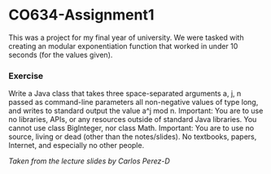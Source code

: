# CO634-Assignment1
This was a project for my final year of university. We were tasked with creating an modular exponentiation function that worked in under 10 seconds (for the values given).

### Exercise 
Write a Java class that takes three space-separated arguments a, j, n passed as command-line parameters all non-negative values of type long, and writes to standard output the value a^j mod n.
Important: You are to use no libraries, APIs, or any resources outside of standard Java libraries. 
You cannot use class BigInteger, nor class Math.
Important: You are to use no source, living or dead (other than the notes/slides). 
No textbooks, papers, Internet, and especially no other people.

_Taken from the lecture slides by Carlos Perez-D_
